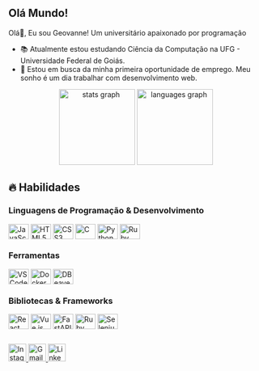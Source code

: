 <h2 align="left">Olá Mundo!</h2>

<p>
Olá👋, Eu sou Geovanne! Um universitário apaixonado por programação
</p>

- 📚 Atualmente estou estudando Ciência da Computação na UFG - Universidade Federal de Goiás.  
- 💼 Estou em busca da minha primeira oportunidade de emprego. Meu sonho é um dia trabalhar com desenvolvimento web.  

<!--
<details>
    <summary>👨‍💻 Mais sobre mim</summary>
    - 💬 Tenho 22 anos e atualmente moro no Brasil.
</details>
-->

<div align="center">
  <img src="https://github-readme-stats.vercel.app/api?username=Geovanne19&hide_title=false&hide_rank=false&show_icons=true&include_all_commits=true&count_private=true&disable_animations=false&theme=dracula&locale=pt-br&hide_border=false" height="150" alt="stats graph" />
  <img src="https://github-readme-stats.vercel.app/api/top-langs?username=Geovanne19&locale=pt-br&hide_title=false&layout=compact&card_width=320&langs_count=5&theme=dracula&hide_border=false" height="150" alt="languages graph" />
</div>


## 🔥 Habilidades

<div style="flex-basis: 48%;">
  <h3>Linguagens de Programação & Desenvolvimento</h3>
  <img align="center" title="JavaScript" alt="JavaScript" height="30" width="40" src="https://cdn.jsdelivr.net/gh/devicons/devicon/icons/javascript/javascript-original.svg" />
  <img align="center" title="HTML5" alt="HTML5" height="30" width="40" src="https://cdn.jsdelivr.net/gh/devicons/devicon/icons/html5/html5-original.svg" />
  <img align="center" title="CSS3" alt="CSS3" height="30" width="40" src="https://cdn.jsdelivr.net/gh/devicons/devicon/icons/css3/css3-original.svg" />
  <img align="center" title="C" alt="C" height="30" width="40" src="https://cdn.jsdelivr.net/gh/devicons/devicon/icons/c/c-original.svg" />
  <img align="center" title="Python" alt="Python" height="30" width="40" src="https://cdn.jsdelivr.net/gh/devicons/devicon/icons/python/python-original.svg" />
  <img align="center" title="Ruby" alt="Ruby" height="30" width="40" src="https://cdn.jsdelivr.net/gh/devicons/devicon/icons/ruby/ruby-original.svg" />
</div>

<div style="flex-basis: 48%;">
  <h3>Ferramentas</h3>
  <img align="center" title="VSCode" alt="VSCode" height="30" width="40" src="https://cdn.jsdelivr.net/gh/devicons/devicon/icons/vscode/vscode-original.svg" />
  <img align="center" title="Docker" alt="Docker" height="30" width="40" src="https://cdn.jsdelivr.net/gh/devicons/devicon/icons/docker/docker-original.svg" />
  <img align="center" title="DBeaver" alt="DBeaver" height="30" width="40" src="https://cdn.jsdelivr.net/gh/devicons/devicon/icons/dbeaver/dbeaver-original.svg" />
</div>

<div style="flex-basis: 48%;">
  <h3>Bibliotecas & Frameworks</h3>
  <img align="center" title="React" alt="React" height="30" width="40" src="https://cdn.jsdelivr.net/gh/devicons/devicon/icons/react/react-original.svg" />
  <img align="center" title="Vue.js" alt="Vue.js" height="30" width="40" src="https://cdn.jsdelivr.net/gh/devicons/devicon/icons/vuejs/vuejs-original.svg" />
  <img align="center" title="FastAPI" alt="FastAPI" height="30" width="40" src="https://cdn.jsdelivr.net/gh/devicons/devicon/icons/fastapi/fastapi-original.svg" />
  <img align="center" title="Ruby on Rails" alt="Ruby on Rails" height="30" width="40" src="https://cdn.jsdelivr.net/gh/devicons/devicon/icons/rails/rails-plain.svg" />
    <img align="center" title="Selenium" alt="Selenium" height="30" width="40" src="https://cdn.jsdelivr.net/gh/devicons/devicon/icons/selenium/selenium-original.svg" />
</div>

##
<div align="left">
  <a href="https://www.instagram.com/geovannerodrigues12/">
    <img src="https://img.shields.io/static/v1?message=Instagram&logo=instagram&label=&color=E4405F&logoColor=white&labelColor=&style=for-the-badge" height="35" title="Instagram" alt="Instagram logo" />
  </a>
  <a href="https://mail.google.com/mail/u/0/?fs=1&to=geovannerodrigues12@gmail.com&tf=cm">
    <img src="https://img.shields.io/static/v1?message=Gmail&logo=gmail&label=&color=D14836&logoColor=white&labelColor=&style=for-the-badge" height="35" title="Gmail" alt="Gmail logo" />
  </a>
  <a href="https://www.linkedin.com/in/geovanne-rodrigues-762848182/">
    <img src="https://img.shields.io/static/v1?message=LinkedIn&logo=linkedin&label=&color=0077B5&logoColor=white&labelColor=&style=for-the-badge" height="35" title="LinkedIn" alt="LinkedIn logo" />
  </a>
</div>
